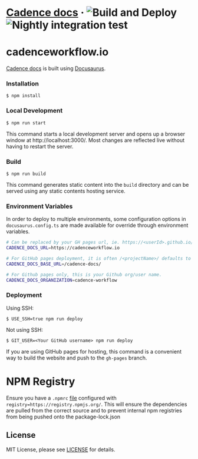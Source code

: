 # [Cadence docs](https://cadenceworkflow.io) &middot; ![Build and Deploy](https://img.shields.io/github/actions/workflow/status/cadence-workflow/Cadence-Docs/publish-to-gh-pages.yml?label=Build%20and%20Deploy&link=https%3A%2F%2Fgithub.com%2Fcadence-workflow%2FCadence-Docs%2Factions%2Fworkflows%2Fpublish-to-gh-pages.yml) ![Nightly integration test](https://img.shields.io/github/actions/workflow/status/cadence-workflow/Cadence-Docs/nightly-integration-test.yml?label=Nightly%20integration%20test&link=https%3A%2F%2Fgithub.com%2Fcadence-workflow%2FCadence-Docs%2Factions%2Fworkflows%2Fnightly-integration-test.yml)



# cadenceworkflow.io

[Cadence docs](https://cadenceworkflow.io) is built using [Docusaurus](https://docusaurus.io/).



### Installation

```console
$ npm install
```

### Local Development

```console
$ npm run start
```

This command starts a local development server and opens up a browser window at http://localhost:3000/. Most changes are reflected live without having to restart the server.

### Build

```console
$ npm run build
```

This command generates static content into the `build` directory and can be served using any static contents hosting service.

### Environment Variables

In order to deploy to multiple environments, some configuration options in `docusaurus.config.ts` are made available for override through environment variables.

```bash
# Can be replaced by your GH pages url, ie. https://<userId>.github.io/
CADENCE_DOCS_URL=https://cadenceworkflow.io

# For GitHub pages deployment, it is often /<projectName>/ defaults to `/`
CADENCE_DOCS_BASE_URL=/cadence-docs/

# For Github pages only, this is your Github org/user name.
CADENCE_DOCS_ORGANIZATION=cadence-workflow
```

### Deployment

Using SSH:

```console
$ USE_SSH=true npm run deploy
```

Not using SSH:

```console
$ GIT_USER=<Your GitHub username> npm run deploy
```

If you are using GitHub pages for hosting, this command is a convenient way to build the website and push to the `gh-pages` branch.


# NPM Registry

Ensure you have a `.npmrc` [file](https://docs.npmjs.com/cli/v9/configuring-npm/npmrc/) configured with `registry=https://registry.npmjs.org/`.
This will ensure the dependencies are pulled from the correct source and to prevent internal npm registries from being pushed onto the package-lock.json

## License

MIT License, please see [LICENSE](https://github.com/cadence-workflow/Cadence-Docs/blob/master/LICENSE) for details.
